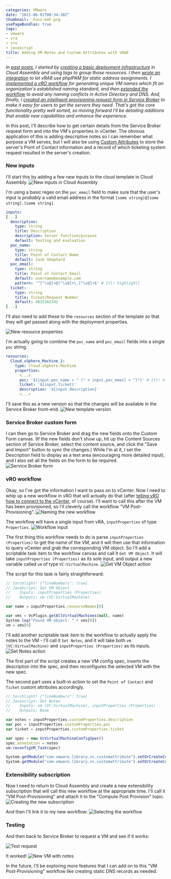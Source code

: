 ```yaml
---
categories: VMware
date: "2021-06-01T08:34:30Z"
thumbnail: -Fuvz-GmF.png
usePageBundles: true
tags:
- vmware
- vra
- vro
- javascript
title: Adding VM Notes and Custom Attributes with vRA8
---
```


*In [past posts](/categories/vmware), I started by [creating a basic deployment infrastructure](/vra8-custom-provisioning-part-one) in Cloud Assembly and using tags to group those resources. I then [wrote an integration](/integrating-phpipam-with-vrealize-automation-8) to let vRA8 use phpIPAM for static address assignments. I [implemented a vRO workflow](/vra8-custom-provisioning-part-two) for generating unique VM names which fit an organization's established naming standard, and then [extended the workflow](/vra8-custom-provisioning-part-three) to avoid any naming conflicts in Active Directory and DNS. And, finally, I [created an intelligent provisioning request form in Service Broker](/vra8-custom-provisioning-part-four) to make it easy for users to get the servers they need. That's got the core functionality pretty well sorted, so moving forward I'll be detailing additions that enable new capabilities and enhance the experience.*

In this post, I'll describe how to get certain details from the Service Broker request form and into the VM's properties in vCenter. The obvious application of this is adding descriptive notes so I can remember what purpose a VM serves, but I will also be using [Custom Attributes](https://docs.vmware.com/en/VMware-vSphere/7.0/com.vmware.vsphere.vcenterhost.doc/GUID-73606C4C-763C-4E27-A1DA-032E4C46219D.html) to store the server's Point of Contact information and a record of which ticketing system request resulted in the server's creation.

### New inputs
I'll start this by adding a few new inputs to the cloud template in Cloud Assembly.
![New inputs in Cloud Assembly](F3Wkd3VT.png)

I'm using a basic regex on the `poc_email` field to make sure that the user's input is *probably* a valid email address in the format `[some string]@[some string].[some string]`.

```yaml
inputs:
[...]
  description:
    type: string
    title: Description
    description: Server function/purpose
    default: Testing and evaluation
  poc_name:
    type: string
    title: Point of Contact Name
    default: Jack Shephard
  poc_email:
    type: string
    title: Point of Contact Email
    default: username@example.com
    pattern: '^[^\s@]+@[^\s@]+\.[^\s@]+$' # [tl! highlight]
  ticket:
    type: string
    title: Ticket/Request Number
    default: 4815162342
[...]
```

I'll also need to add these to the `resources` section of the template so that they will get passed along with the deployment properties.

![New resource properties](N7YllJkxS.png)

I'm actually going to combine the `poc_name` and `poc_email` fields into a single `poc` string.

```yaml
resources:
  Cloud_vSphere_Machine_1:
    type: Cloud.vSphere.Machine
    properties:
      <...>
      poc: '${input.poc_name + " (" + input.poc_email + ")"}' # [tl! highlight]
      ticket: '${input.ticket}'
      description: '${input.description}'
      <...>
```

I'll save this as a new version so that the changes will be available in the Service Broker front-end.
![New template version](Z2aKLsLou.png)

### Service Broker custom form
I can then go to Service Broker and drag the new fields onto the Custom Form canvas. (If the new fields don't show up, hit up the Content Sources section of Service Broker, select the content source, and click the "Save and Import" button to sync the changes.) While I'm at it, I set the Description field to display as a text area (encouraging more detailed input), and I also set all the fields on the form to be required.
![Service Broker form](unhgNySSzz.png)

### vRO workflow
Okay, so I've got the information I want to pass on to vCenter. Now I need to whip up a new workflow in vRO that will actually do that (after [telling vRO how to connect to the vCenter](/vra8-custom-provisioning-part-two/#interlude-connecting-vro-to-vcenter), of course). I'll want to call this after the VM has been provisioned, so I'll cleverly call the workflow "VM Post-Provisioning".
![Naming the new workflow](X9JhgWx8x.png)

The workflow will have a single input from vRA, `inputProperties` of type `Properties`.
![Workflow input](zHrp6GPcP.png)

The first thing this workflow needs to do is parse `inputProperties (Properties)` to get the name of the VM, and it will then use that information to query vCenter and grab the corresponding VM object. So I'll add a scriptable task item to the workflow canvas and call it `Get VM Object`. It will take `inputProperties (Properties)` as its sole input, and output a new variable called `vm` of type `VC:VirtualMachine`.
![Get VM Object action](5ATk99aPW.png)

The script for this task is fairly straightforward:
```javascript
// torchlight! {"lineNumbers": true}
// JavaScript: Get VM Object
//    Inputs: inputProperties (Properties)
//    Outputs: vm (VC:VirtualMachine)

var name = inputProperties.resourceNames[0]

var vms = VcPlugin.getAllVirtualMachines(null, name)
System.log("Found VM object: " + vms[0])
vm = vms[0]
```

I'll add another scriptable task item to the workflow to actually apply the notes to the VM - I'll call it `Set Notes`, and it will take both `vm (VC:VirtualMachine)` and `inputProperties (Properties)` as its inputs.
![Set Notes action](w24V6YVOR.png)

The first part of the script creates a new VM config spec, inserts the description into the spec, and then reconfigures the selected VM with the new spec.

The second part uses a built-in action to set the `Point of Contact` and `Ticket` custom attributes accordingly.

```javascript
// torchlight! {"lineNumbers": true}
// Javascript: Set Notes
//    Inputs: vm (VC:VirtualMachine), inputProperties (Properties)
//    Outputs: None

var notes = inputProperties.customProperties.description
var poc = inputProperties.customProperties.poc
var ticket = inputProperties.customProperties.ticket

var spec = new VcVirtualMachineConfigSpec()
spec.annotation = notes
vm.reconfigVM_Task(spec)

System.getModule("com.vmware.library.vc.customattribute").setOrCreateCustomField(vm,"Point of Contact", poc) // [tl! highlight:2]
System.getModule("com.vmware.library.vc.customattribute").setOrCreateCustomField(vm,"Ticket", ticket)
```

### Extensibility subscription
Now I need to return to Cloud Assembly and create a new extensibility subscription that will call this new workflow at the appropriate time. I'll call it "VM Post-Provisioning" and attach it to the "Compute Post Provision" topic.
![Creating the new subscription](PmhVOWJsUn.png)

And then I'll link it to my new workflow:
![Selecting the workflow](cEbWSOg00.png)

### Testing
And then back to Service Broker to request a VM and see if it works:

![Test request](Lq9DBCK_Y.png)

It worked!
![New VM with notes](-Fuvz-GmF.png)

In the future, I'll be exploring more features that I can add on to this "VM Post-Provisioning" workflow like creating static DNS records as needed.
